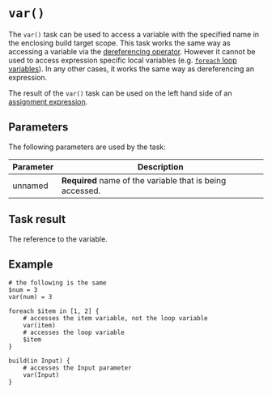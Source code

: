# `var()`

The `var()` task can be used to access a variable with the specified name in the enclosing build target scope. This task works the same way as accessing a variable via the [dereferencing operator](/doc/scripting/langref/operators/dereference/index.md). However it cannot be used to access expression specific local variables (e.g. [`foreach` loop variables](/doc/scripting/langref/foreach/index.md)). In any other cases, it works the same way as dereferencing an expression.

The result of the `var()` task can be used on the left hand side of an [assignment expression](/doc/scripting/langref/operators/assignment/index.md).

## Parameters

The following parameters are used by the task:

| Parameter 	       	| Description   	|
|----------------------	|---------------	|
| unnamed	| **Required** name of the variable that is being accessed.	|

## Task result

The reference to the variable.

## Example

```sakerscript
# the following is the same
$num = 3
var(num) = 3

foreach $item in [1, 2] {
	# accesses the item variable, not the loop variable
	var(item)
	# accesses the loop variable
	$item
}

build(in Input) {
	# accesses the Input parameter
	var(Input)
}
```
